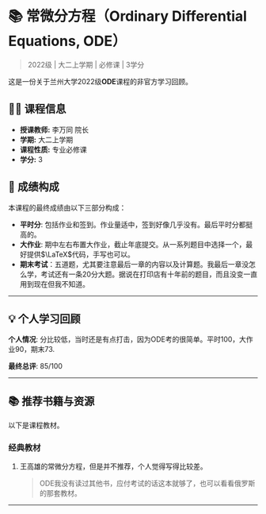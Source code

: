 # 📚 常微分方程（Ordinary Differential Equations, ODE）

> 2022级 | 大二上学期 | 必修课 | 3学分

这是一份关于兰州大学2022级**ODE**课程的非官方学习回顾。

## 👨‍🏫 课程信息

- **授课教师:** 李万同 院长
- **学期:** 大二上学期
- **课程性质:** 专业必修课
- **学分:** 3

## 📝 成绩构成

本课程的最终成绩由以下三部分构成：

- **平时分**: 包括作业和签到。作业量适中，签到好像几乎没有。最后平时分都挺高的。
- **大作业**: 期中左右布置大作业，截止年底提交。从一系列题目中选择一个，最好提供$\LaTeX$代码，手写也可以。
- **期末考试**：五道题，尤其要注意最后一章的内容以及计算题。我最后一章没怎么学，考试还有一条20分大题。据说在打印店有十年前的题目，而且没变一直用到现在但我不知道。

---

## 💡 个人学习回顾

 **个人情况**: 分比较低，当时还是有点打击，因为ODE考的很简单。平时100，大作业90，期末73.

**最终总评**: $85/100$


---


## 📚 推荐书籍与资源

以下是课程教材。

### 经典教材

1.  王高雄的常微分方程，但是并不推荐，个人觉得写得比较差。
    >ODE我没有读过其他书，应付考试的话这本就够了，也可以看看俄罗斯的那套教材。

---